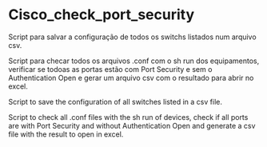 # Cisco_check_port_security

Script para salvar a configuração de todos os switchs listados num arquivo csv.

Script para checar todos os arquivos .conf com o sh run dos equipamentos, verificar se todoas as portas estão com Port Security e sem o Authentication Open e gerar um arquivo csv com o resultado para abrir no excel.


Script to save the configuration of all switches listed in a csv file.

Script to check all .conf files with the sh run of devices, check if all ports are with Port Security and without Authentication Open and generate a csv file with the result to open in excel.

